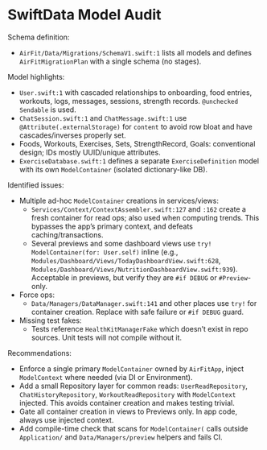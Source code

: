 # SwiftData Model Audit

Schema definition:
- `AirFit/Data/Migrations/SchemaV1.swift:1` lists all models and defines `AirFitMigrationPlan` with a single schema (no stages).

Model highlights:
- `User.swift:1` with cascaded relationships to onboarding, food entries, workouts, logs, messages, sessions, strength records. `@unchecked Sendable` is used.
- `ChatSession.swift:1` and `ChatMessage.swift:1` use `@Attribute(.externalStorage)` for `content` to avoid row bloat and have cascades/inverses properly set.
- Foods, Workouts, Exercises, Sets, StrengthRecord, Goals: conventional design; IDs mostly UUID/unique attributes.
- `ExerciseDatabase.swift:1` defines a separate `ExerciseDefinition` model with its own `ModelContainer` (isolated dictionary-like DB).

Identified issues:
- Multiple ad-hoc `ModelContainer` creations in services/views:
  - `Services/Context/ContextAssembler.swift:127` and `:162` create a fresh container for read ops; also used when computing trends. This bypasses the app’s primary context, and defeats caching/transactions.
  - Several previews and some dashboard views use `try! ModelContainer(for: User.self)` inline (e.g., `Modules/Dashboard/Views/TodayDashboardView.swift:628`, `Modules/Dashboard/Views/NutritionDashboardView.swift:939`). Acceptable in previews, but verify they are `#if DEBUG` or `#Preview`-only.
- Force ops:
  - `Data/Managers/DataManager.swift:141` and other places use `try!` for container creation. Replace with safe failure or `#if DEBUG` guard.
- Missing test fakes:
  - Tests reference `HealthKitManagerFake` which doesn’t exist in repo sources. Unit tests will not compile without it.

Recommendations:
- Enforce a single primary `ModelContainer` owned by `AirFitApp`, inject `ModelContext` where needed (via DI or Environment).
- Add a small Repository layer for common reads: `UserReadRepository`, `ChatHistoryRepository`, `WorkoutReadRepository` with `ModelContext` injected. This avoids container creation and makes testing trivial.
- Gate all container creation in views to Previews only. In app code, always use injected context.
- Add compile-time check that scans for `ModelContainer(` calls outside `Application/` and `Data/Managers/preview` helpers and fails CI.

